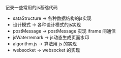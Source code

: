 记录一些常用的js基础代码

- sataStructure -> 各种数据结构的js实现
- 设计模式 -> 各种设计模式的js实现
- postMessage -> postMessage 实现 iframe 间通信
- jsWaterremark -> js动态生成页面水印
- algorithm.js -> 算法用 js 的实现
- websocket -> websocket 的实现
